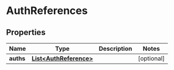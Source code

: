 

# AuthReferences

## Properties

Name | Type | Description | Notes
------------ | ------------- | ------------- | -------------
**auths** | [**List&lt;AuthReference&gt;**](AuthReference.md) |  |  [optional]



